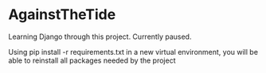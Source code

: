 # AgainstTheTide

Learning Django through this project. Currently paused.

Using pip install -r requirements.txt in a new virtual environment, you will be able to reinstall all packages needed by the project
